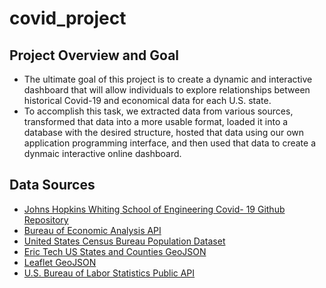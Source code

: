 # covid_project
## Project Overview and Goal
- The ultimate goal of this project is to create a dynamic and interactive dashboard that will allow individuals to explore relationships between historical Covid-19 and economical data for each U.S. state.
- To accomplish this task, we extracted data from various sources, transformed that data into a more usable format, loaded it into a database with the desired structure, hosted that data using our own application programming interface, and then used that data to create a dynmaic interactive online dashboard.
## Data Sources
- [Johns Hopkins Whiting School of Engineering Covid- 19 Github Repository](https://github.com/CSSEGISandData/COVID-19)
- [Bureau of Economic Analysis API ](https://apps.bea.gov/API/signup/?_gl=1*1xk07q5*_ga*MTQ2MTU2MTg5My4xNzE4MjM5ODA3*_ga_J4698JNNFT*MTcxODY2OTAwOC40LjAuMTcxODY2OTAwOC42MC4wLjA.)
- [United States Census Bureau Population Dataset](https://www.census.gov/data/tables/time-series/demo/popest/2020s-state-total.html)
- [Eric Tech US States and Counties GeoJSON](https://eric.clst.org/tech/usgeojson/)
- [Leaflet GeoJSON](https://leafletjs.com/examples/geojson/)
- [U.S. Bureau of Labor Statistics Public API](https://www.bls.gov/developers/home.htm)
